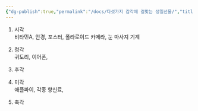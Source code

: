 ```yaml
---
{"dg-publish":true,"permalink":"/docs/다섯가지 감각에 걸맞는 생일선물/","title":"다섯가지 감각에 걸맞는 생일선물"}
---
```


1. 시각  
비타민A, 안경, 포스터, 폴라로이드 카메라, 눈 마사지 기계  
2. 청각  
귀도리, 이어폰,  
3. 후각  
  
4. 미각  
애플파이, 각종 향신료,  
5. 촉각
